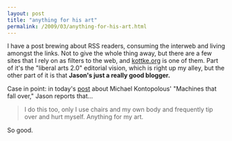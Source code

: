 ```yaml
---
layout: post
title: "anything for his art"
permalink: /2009/03/anything-for-his-art.html
---
```


<p>I have a post brewing about RSS readers, consuming the interweb and living amongst the links. Not to give the whole thing away, but there are a few sites that I rely on as filters to the web, and <a href="http://kottke.org/">kottke.org</a> is one of them.  Part of it's the "liberal arts 2.0" editorial vision, which is right up my alley, but the other part of it is that <strong>Jason's just a really good blogger.</strong></p>

<p>Case in point:  in today's <a href="http://www.kottke.org/09/03/michael-kontopoulos">post</a> about Michael Kontopolous' "Machines that fall over," Jason reports that...</p>

<blockquote>
  <p>I do this too, only I use chairs and my own body and frequently tip over and hurt myself. Anything for my art.</p>
</blockquote>

<p>So good.</p>



